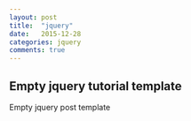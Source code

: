 ```yaml
---
layout: post
title:  "jquery"
date:   2015-12-28
categories: jquery
comments: true
---
```


## Empty jquery tutorial template

Empty jquery post template